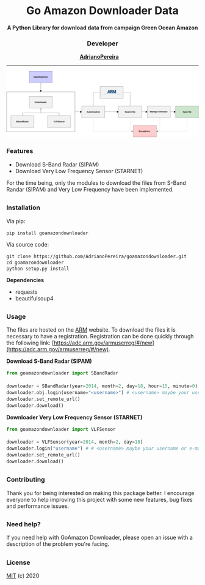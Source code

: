 <h1 align="center">Go Amazon Downloader Data</h1>
<div align="center">
  <strong>A Python Library for download data from campaign Green Ocean Amazon</strong>
</div>

<h3 align="center">Developer</h3>
<div align="center">
  <strong>
    <a href="https://github.com/AdrianoPereira">AdrianoPereira</a> &emsp;
  </strong>
</div>

---

![schema](https://github.com/AdrianoPereira/goamazondownloader/raw/master/assets/schema.png)

### Features
- Download S-Band Radar (SIPAM)
- Download Very Low Frequency Sensor (STARNET)

For the time being, only the modules to download the files from S-Band Randar (SIPAM) and Very Low 
Frequency have been implemented.

##

### Installation

Via pip:
```console
pip install goamazondownloader
```

Via source code:
```console
git clone https://github.com/AdrianoPereira/goamazondownloader.git
cd goamazondownloader
python setup.py install
```
**Dependencies**
- requests
- beautifulsoup4

##
### Usage
The files are hosted on the [ARM](https://www.arm.gov/research/campaigns/amf2014goamazon) website. 
To download the files it is necessary to have a registration. Registration can be done quickly through the following 
link: [https://adc.arm.gov/armuserreg/#/new](https://adc.arm.gov/armuserreg/#/new).

**Download S-Band Radar (SIPAM)**

```python
from goamazondownloader import SBandRadar

downloader = SBandRadar(year=2014, month=2, day=18, hour=15, minute=0)
downloader.obj.login(username="<username>") # <username> maybe your username or e-mail
downloader.set_remote_url()
downloader.download()

```

**Downloader Very Low Frequency Sensor (STARNET)**
```python
from goamazondownloader import VLFSensor

downloader = VLFSensor(year=2014, month=2, day=18)
downloader.login("username") # # <username> maybe your username or e-mail
downloader.set_remote_url()
downloader.download()

```
##

### Contributing
Thank you for being interested on making this package better. I encourage everyone to help improving this project with 
some new features, bug fixes and performance issues. 

##

### Need help?
If you need help with GoAmazon Downloader, please open an issue with a description of the problem you're facing. 

##

### License
[MIT](LICENSE) (c) 2020